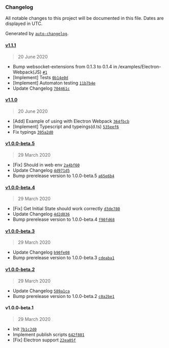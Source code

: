 ### Changelog

All notable changes to this project will be documented in this file. Dates are displayed in UTC.

Generated by [`auto-changelog`](https://github.com/CookPete/auto-changelog).

#### [v1.1.1](https://github.com/VadimKorobka/redux-replica/compare/v1.1.0...v1.1.1)

> 20 June 2020

- Bump websocket-extensions from 0.1.3 to 0.1.4 in /examples/Electron-Webpack(JS) [`#1`](https://github.com/VadimKorobka/redux-replica/pull/1)
- [Implement] Tests [`0b14e0d`](https://github.com/VadimKorobka/redux-replica/commit/0b14e0d59e3e9118623ce30901d76ba527f43625)
- [Implement] Automaton testing [`11b7b4e`](https://github.com/VadimKorobka/redux-replica/commit/11b7b4ec35e3eeab0168ff7eca51f6539e60d4c4)
- Update Changelog [`704461c`](https://github.com/VadimKorobka/redux-replica/commit/704461c1aaa46af747839e8512a0742145ed5d4f)

#### [v1.1.0](https://github.com/VadimKorobka/redux-replica/compare/v1.0.0-beta.5...v1.1.0)

> 20 June 2020

- [Add] Example of using with Electron Webpack [`364fbcb`](https://github.com/VadimKorobka/redux-replica/commit/364fbcb9ef30bce39e5dcd09c26a074faff89da7)
- [Implement] Typescript and typeings(d.ts) [`535eef6`](https://github.com/VadimKorobka/redux-replica/commit/535eef69d5aac8f9670a64c503f2e39d41768df7)
- Fix typings [`395a2d0`](https://github.com/VadimKorobka/redux-replica/commit/395a2d050b55489be5aae0b23c1fd89bb4128904)

#### [v1.0.0-beta.5](https://github.com/VadimKorobka/redux-replica/compare/v1.0.0-beta.4...v1.0.0-beta.5)

> 29 March 2020

- [Fix] Should in web env [`2a4bf60`](https://github.com/VadimKorobka/redux-replica/commit/2a4bf600fa5de28a35700be32c46548e3c13626c)
- Update Changelog [`4d971d5`](https://github.com/VadimKorobka/redux-replica/commit/4d971d5cc2ffcc37acafb8378327947c09fd6e48)
- Bump prerelease version to 1.0.0-beta.5 [`a65e6b4`](https://github.com/VadimKorobka/redux-replica/commit/a65e6b44fc6503bd71b214bd3923bec6064f1713)

#### [v1.0.0-beta.4](https://github.com/VadimKorobka/redux-replica/compare/v1.0.0-beta.3...v1.0.0-beta.4)

> 29 March 2020

- [Fix] Get Initial State should work correctly [`d3de780`](https://github.com/VadimKorobka/redux-replica/commit/d3de780ed34939cb466edd22738ac399cb19b778)
- Update Changelog [`4d2d036`](https://github.com/VadimKorobka/redux-replica/commit/4d2d03697474d2062a5c578999077b042212a9cc)
- Bump prerelease version to 1.0.0-beta.4 [`f90fd68`](https://github.com/VadimKorobka/redux-replica/commit/f90fd686edae4a68a855258ee58bb312a0db3919)

#### [v1.0.0-beta.3](https://github.com/VadimKorobka/redux-replica/compare/v1.0.0-beta.2...v1.0.0-beta.3)

> 29 March 2020

- Update Changelog [`b90fe08`](https://github.com/VadimKorobka/redux-replica/commit/b90fe085559ca40fbf38d40796a1d46c5df12672)
- Bump prerelease version to 1.0.0-beta.3 [`cdeaba1`](https://github.com/VadimKorobka/redux-replica/commit/cdeaba183adf945a266733e10c7d40cd7698e273)

#### [v1.0.0-beta.2](https://github.com/VadimKorobka/redux-replica/compare/v1.0.0-beta.1...v1.0.0-beta.2)

> 29 March 2020

- Update Changelog [`589a1ca`](https://github.com/VadimKorobka/redux-replica/commit/589a1ca25dfdfc3b86017ce63bebdf1c4508f4aa)
- Bump prerelease version to 1.0.0-beta.2 [`c0a2be1`](https://github.com/VadimKorobka/redux-replica/commit/c0a2be1ba13355aa42721c60f98f91eb7e4e1410)

#### v1.0.0-beta.1

> 29 March 2020

- Init [`7b1c2d0`](https://github.com/VadimKorobka/redux-replica/commit/7b1c2d09b7f42312cacbc6e5f7d161cc123235dc)
- Implement publish scripts [`642f801`](https://github.com/VadimKorobka/redux-replica/commit/642f801dbf1b02a79f3c630b314c81ecb7c7f921)
- [Fix] Electron support [`22ea05f`](https://github.com/VadimKorobka/redux-replica/commit/22ea05f35bcd7c025794a66aa7229646c89c0e43)
